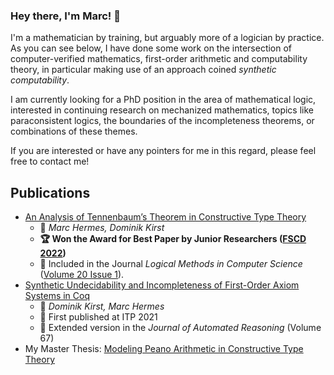 ### Hey there, I'm Marc! 👋

I'm a mathematician by training, but arguably more of a logician by practice. As you can see below, I have done some work on the intersection of computer-verified mathematics, first-order arithmetic and computability theory, in particular making use of an approach coined _synthetic computability_.

I am currently looking for a PhD position in the area of mathematical logic, interested in continuing research on mechanized mathematics, topics like paraconsistent logics, the boundaries of the incompleteness theorems, or combinations of these themes. 

If you are interested or have any pointers for me in this regard, please feel free to contact me!


## Publications

- [An Analysis of Tennenbaum’s Theorem in Constructive Type Theory](https://lmcs.episciences.org/13204) 
	- 👥 _Marc Hermes, Dominik Kirst_
	- **🏆 Won the Award for Best Paper by Junior Researchers ([FSCD 2022](https://fscd-conference.org/editions/best-paper-awards/))**
	- 📘 Included in the Journal _Logical Methods in Computer Science_ ([Volume 20 Issue 1](https://lmcs.episciences.org/volume/view/id/925)).
- [Synthetic Undecidability and Incompleteness of First-Order Axiom Systems in Coq ](https://link.springer.com/article/10.1007/s10817-022-09647-x)
	- 👥 _Dominik Kirst, Marc Hermes_
	- 🔖 First published at ITP 2021
	- 📘 Extended version in the _Journal of Automated Reasoning_ (Volume 67) 
- My Master Thesis: [Modeling Peano Arithmetic in Constructive Type Theory](https://raw.githubusercontent.com/HermesMarc/Documents/main/thesis.pdf)
